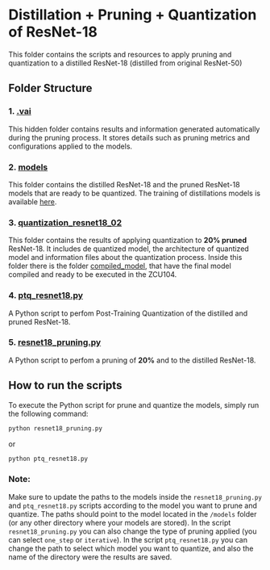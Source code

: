 # Distillation + Pruning + Quantization of ResNet-18 
This folder contains the scripts and resources to apply pruning and quantization to a distilled ResNet-18 (distilled from original ResNet-50)

## Folder Structure

### 1. **[.vai](./.vai)**
This hidden folder contains results and information generated automatically during the pruning process. It stores details such as pruning metrics and configurations applied to the models.

### 2. **[models](./models)**
This folder contains the distilled ResNet-18 and the pruned ResNet-18 models that are ready to be quantized. The training of distillations models is available [here](../../../knowledge_distillation/).

### 3. **[quantization_resnet18_02](./quantization_resnet18_02)**
This folder contains the results of applying quantization to **20% pruned** ResNet-18. It includes de quantized model, the architecture of quantized model and information files about the quantization process. Inside this folder there is the folder [compiled_model](./quantization_resnet18_02/compiled_model/), that have the final model compiled and ready to be executed in the ZCU104.

### 4. **[ptq_resnet18.py](./ptq_resnet18.py)**
A Python script to perfom Post-Training Quantization of the distilled and pruned ResNet-18.

### 5. **[resnet18_pruning.py](./resnet18_pruning.py)**
A Python script to perfom a pruning of **20%** and to the distilled ResNet-18.

## How to run the scripts

To execute the Python script for prune and quantize the models, simply run the following command:

```bash
python resnet18_pruning.py
```
or 
```bash
python ptq_resnet18.py
```
### Note:

Make sure to update the paths to the models inside the ``resnet18_pruning.py`` and ``ptq_resnet18.py`` scripts according to the model you want to prune and quantize. The paths should point to the model located in the ``/models`` folder (or any other directory where your models are stored). In the script  ``resnet18_pruning.py`` you can also change the type of pruning applied (you can select `one_step` or `iterative`). In the script ``ptq_resnet18.py`` you can change the path to select which model you want to quantize, and also the name of the directory were the results are saved.

